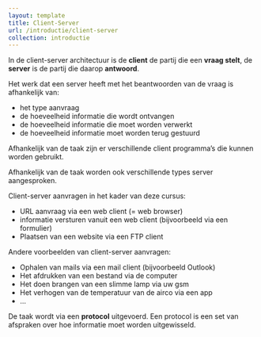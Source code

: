 ```yaml
---
layout: template
title: Client-Server
url: /introductie/client-server
collection: introductie
---
```


<div class="highlight">
In de client-server architectuur is de <strong>client</strong> de partij die een <strong>vraag stelt</strong>, de <strong>server</strong> is de partij die daarop <strong>antwoord</strong>.
</div>

Het werk dat een server heeft met het beantwoorden van de vraag is afhankelijk van:
* het type aanvraag 
* de hoeveelheid informatie die wordt ontvangen
* de hoeveelheid informatie die moet worden verwerkt 
* de hoeveelheid informatie moet worden terug gestuurd

Afhankelijk van de taak zijn er verschillende client programma’s die kunnen worden gebruikt. 

Afhankelijk van de taak worden ook verschillende types server aangesproken.

Client-server aanvragen in het kader van deze cursus:
* URL aanvraag via een web client (= web browser)
* informatie versturen vanuit een web client (bijvoorbeeld via een formulier)
* Plaatsen van een website via een FTP client

Andere voorbeelden van client-server aanvragen:
* Ophalen van mails via een mail client (bijvoorbeeld Outlook)
* Het afdrukken van een bestand via de computer
* Het doen brangen van een slimme lamp via uw gsm
* Het verhogen van de temperatuur van de airco via een app
* ...

<div class="highlight">
De taak wordt via een <strong>protocol</strong> uitgevoerd. Een protocol is een set van afspraken over hoe informatie moet worden uitgewisseld.
</div>